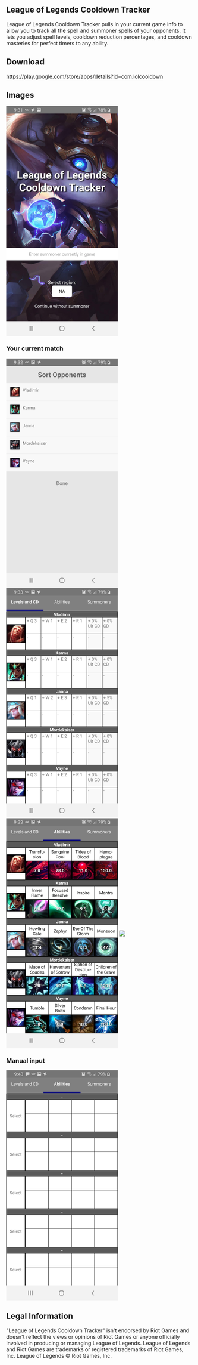 ## League of Legends Cooldown Tracker

League of Legends Cooldown Tracker pulls in your current game info to allow you to track all the spell and summoner spells of your opponents. It lets you adjust spell levels, cooldown reduction percentages, and cooldown masteries for perfect timers to any ability.

## Download
https://play.google.com/store/apps/details?id=com.lolcooldown

## Images

<img src="Screenshot_20190618-213112_League Cooldown.jpg" width="300" align="center">

### Your current match

<img src="Screenshot_20190618-213212_League Cooldown.jpg" width="300" align="center">


<img src="Screenshot_20190618-213316_League Cooldown.jpg" width="300" align="center">


<img src="Screenshot_20190618-213321_League Cooldown.jpg" width="300" align="center">


<img src="Screenshot_20190618-213325_League Cooldownjpg" width="300" align="center">

### Manual input

<img src="Screenshot_20190618-214315_League Cooldown.jpg" width="300" align="center">


## Legal Information

"League of Legends Cooldown Tracker" isn't endorsed by Riot Games and doesn't reflect the views or opinions of Riot Games or anyone officially involved in producing or managing League of Legends. League of Legends and Riot Games are trademarks or registered trademarks of Riot Games, Inc. League of Legends © Riot Games, Inc.
